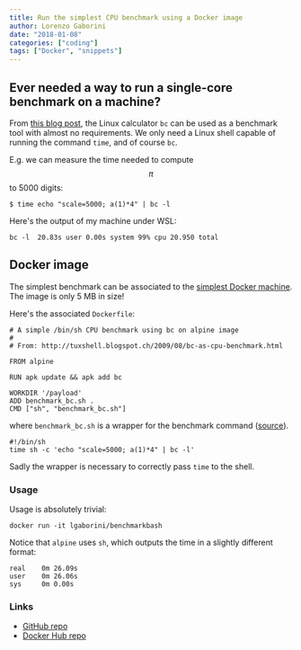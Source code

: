 ```yaml
---
title: Run the simplest CPU benchmark using a Docker image
author: Lorenzo Gaborini
date: "2018-01-08"
categories: ["coding"]
tags: ["Docker", "snippets"]
---
```


## Ever needed a way to run a single-core benchmark on a machine?

From [this blog post](http://tuxshell.blogspot.ch/2009/08/bc-as-cpu-benchmark.html), the Linux calculator `bc` can be used as a benchmark tool with almost no requirements. We only need a Linux shell capable of running the command `time`, and of course `bc`.   

E.g. we can measure the time needed to compute $$\pi$$ to 5000 digits:

    $ time echo "scale=5000; a(1)*4" | bc -l
    

Here's the output of my machine under WSL:

    bc -l  20.83s user 0.00s system 99% cpu 20.950 total
    

## Docker image

The simplest benchmark can be associated to the [simplest Docker machine](https://hub.docker.com/r/lgaborini/benchmarkbash/).  
The image is only 5 MB in size!   

Here's the associated `Dockerfile`:

    # A simple /bin/sh CPU benchmark using bc on alpine image
    #
    # From: http://tuxshell.blogspot.ch/2009/08/bc-as-cpu-benchmark.html
    
    FROM alpine
    
    RUN apk update && apk add bc
    
    WORKDIR '/payload'
    ADD benchmark_bc.sh .
    CMD ["sh", "benchmark_bc.sh"]


where `benchmark_bc.sh` is a wrapper for the benchmark command ([source](https://github.com/lgaborini/benchmarkBash/blob/master/benchmark_bc.sh)).

    #!/bin/sh
    time sh -c 'echo "scale=5000; a(1)*4" | bc -l'

Sadly the wrapper is necessary to correctly pass `time` to the shell.

### Usage

Usage is absolutely trivial:

    docker run -it lgaborini/benchmarkbash

Notice that `alpine` uses `sh`, which outputs the time in a slightly different format:

    real    0m 26.09s
    user    0m 26.06s
    sys     0m 0.00s

### Links

- [GitHub repo](https://github.com/lgaborini/benchmarkBash)
- [Docker Hub repo](https://hub.docker.com/r/lgaborini/benchmarkbash/)